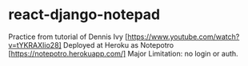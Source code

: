 # react-django-notepad

Practice from tutorial of Dennis Ivy [https://www.youtube.com/watch?v=tYKRAXIio28]
Deployed at Heroku as Notepotro [https://notepotro.herokuapp.com/] 
Major Limitation: no login or auth. 
